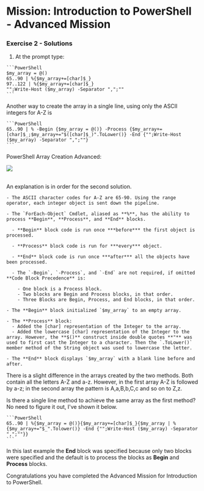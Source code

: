 # Mission: Introduction to PowerShell - Advanced Mission

### Exercise 2 - Solutions

  1. At the prompt type:

    ```PowerShell
    $my_array = @()
    65..90 | %{$my_array+=[char]$_}
    97..122 | %{$my_array+=[char]$_}
    "";Write-Host ($my_array) -Separator ",";""
    ```

  Another way to create the array in a single line, using only the ASCII integers for A-Z is

    ```PowerShell
    65..90 | % -Begin {$my_array = @()} -Process {$my_array+=[char]$_;$my_array+="$([char]$_)".ToLower()} -End {"";Write-Host ($my_array) -Separator ",";""}
    ```

  PowerShell Array Creation Advanced:

  <!--![](assets/images/image-03.jpg)<br/><br/>-->

  ![](/posts/files/dne-dcip-introduction-to-powershell-mission-02-v01/assets/images/image-03.jpg)<br/><br/>

  An explanation is in order for the second solution.

    - The ASCII character codes for A-Z are 65-90. Using the range operator, each integer object is sent down the pipeline.

    - The `ForEach-Object` Cmdlet, aliased as **%**, has the ability to process **Begin**, **Process**, and **End** blocks.

      - **Begin** block code is run once ***before*** the first object is processed.

      - **Process** block code is run for ***every*** object.

      - **End** block code is run once ***after*** all the objects have been processed.

      - The `-Begin`, `-Process`, and `-End` are not required, if omitted **Code Block Precedence** is:

        - One block is a Process block.
        - Two blocks are Begin and Process blocks, in that order.
        - Three Blocks are Begin, Process, and End blocks, in that order.

    - The **Begin** block initialized `$my_array` to an empty array.

    - The **Process** block:
      - Added the [char] representation of the Integer to the array.
      - Added the lowercase [char] representation of the Integer to the array. However, the **$()** construct inside double quotes **"** was used to first cast the Integer to a character. Then the `.ToLower()` member method of the String object was used to lowercase the letter.

    - The **End** block displays `$my_array` with a blank line before and after.

  There is a slight difference in the arrays created by the two methods. Both contain all the letters A-Z and a-z. However, in the first array A-Z is followed by a-z; in the second array the pattern is A,a,B,b,C,c and so on to Z,z.

  Is there a single line method to achieve the same array as the first method? No need to figure it out, I've shown it below.

    ```PowerShell
    65..90 | %{$my_array = @()}{$my_array+=[char]$_}{$my_array | %{$my_array+="$_".Tolower()} -End {"";Write-Host ($my_array) -Separator ",";""}}
    ```

  In this last example the **End** block was specified because only two blocks were specified and the default is to process the blocks as **Begin** and **Process** blocks.

Congratulations you have completed the Advanced Mission for Introduction to PowerShell.
